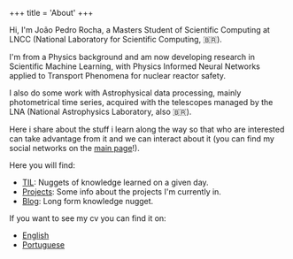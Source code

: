 +++
title = 'About'
+++

Hi, I'm João Pedro Rocha, a Masters Student of Scientific Computing at LNCC
(National Laboratory for Scientific Computing, :brazil:). 


I'm from a Physics background and am now developing research in Scientific
Machine Learning, with Physics Informed Neural Networks applied to Transport
Phenomena for nuclear reactor safety. 

I also do some work with Astrophysical data processing, mainly photometrical
time series, acquired with the telescopes managed by the LNA (National Astrophysics
Laboratory, also :brazil:).


Here i share about the stuff i learn along the way so that who are interested
can take advantage from it and we can interact about it (you can find my social
networks on the [main page](/)!). 


Here you will find:


- [TIL](/til/): Nuggets of knowledge learned on a given day.
- [Projects](/project/): Some info about the projects I'm currently in.
- [Blog](/posts/): Long form knowledge nugget.

If you want to see my cv you can find it on:

- [English](https://github.com/jpssrocha/cv_jpsrocha/raw/refs/heads/main/cv_en.pdf?download=)
- [Portuguese](https://github.com/jpssrocha/cv_jpsrocha/raw/refs/heads/main/cv.pdf?download=)

